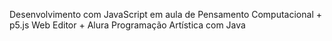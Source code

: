 Desenvolvimento com JavaScript em aula de Pensamento Computacional + p5.js Web Editor + Alura Programação Artística com Java
